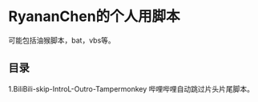 RyananChen的个人用脚本
===========
可能包括油猴脚本，bat，vbs等。
## 目录
1.BiliBili-skip-IntroL-Outro-Tampermonkey
 哔哩哔哩自动跳过片头片尾脚本。
